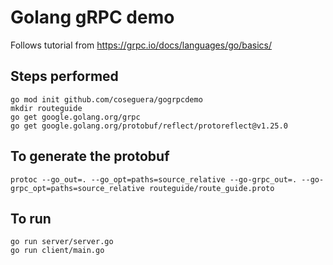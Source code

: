 # Golang gRPC demo
Follows tutorial from https://grpc.io/docs/languages/go/basics/

## Steps performed
```
go mod init github.com/coseguera/gogrpcdemo
mkdir routeguide
go get google.golang.org/grpc
go get google.golang.org/protobuf/reflect/protoreflect@v1.25.0
```

## To generate the protobuf
```
protoc --go_out=. --go_opt=paths=source_relative --go-grpc_out=. --go-grpc_opt=paths=source_relative routeguide/route_guide.proto 
```

## To run
```
go run server/server.go 
go run client/main.go 
```